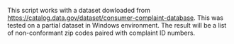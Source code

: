 This script works with a dataset dowloaded from https://catalog.data.gov/dataset/consumer-complaint-database. This was tested on a partial dataset in Windows environment. The result will be a list of non-conformant zip codes paired with complaint ID numbers.
